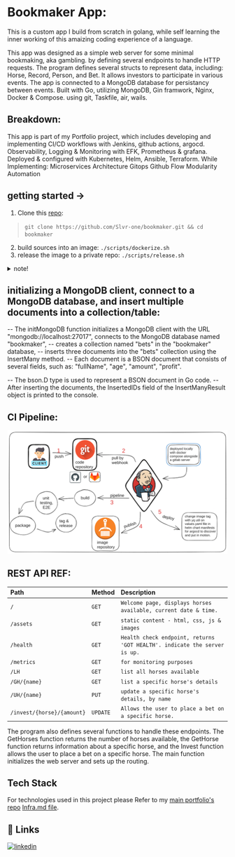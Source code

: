 # Bookmaker App:

This is a custom app I build from scratch in golang,
while self learning the inner working of this amaizing coding experience of a language.

This app was designed as a simple web server for some minimal bookmaking, aka gambling.
by defining several endpoints to handle HTTP requests.
The program defines several structs to represent data, including:
Horse, Record, Person, and Bet.
It allows investors to participate in various events.
The app is connected to a MongoDB database for persistancy between events.
Built with Go, utilizing MongoDB, Gin framwork, Nginx, Docker & Compose.
using git, Taskfile, air, wails.

## Breakdown:
This app is part of my Portfolio project, which includes
developing and implementing CI/CD workflows with Jenkins, github actions, argocd.
Observability, Logging & Monitoring with EFK, Prometheus & grafana.
Deployed & configured with Kubernetes, Helm, Ansible, Terraform.
While Implementing:
    Microservices Architecture
    Gitops
    Github Flow
    Modularity
    Automation
    
## getting started ->

1. Clone this [repo][bmrepo]: 
> `git clone https://github.com/Slvr-one/bookmaker.git && cd bookmaker`
2. build sources into an image: `./scripts/dockerize.sh`
3. release the image to a private repo: `./scripts/release.sh` 
<details>
<summary>note!</summary>
[make sure to set vars in the scripts to fit yourself]
</details>

##  initializing a MongoDB client, connect to a MongoDB database, and insert multiple documents into a collection/table:

-- The initMongoDB function initializes a MongoDB client with the URL "mongodb://localhost:27017", connects to the MongoDB database named "bookmaker", 
-- creates a collection named "bets" in the "bookmaker" database,
-- inserts three documents into the "bets" collection using the InsertMany method.
-- Each document is a BSON document that consists of several fields, such as:
    "fullName", 
    "age", 
    "amount", 
    "profit". 

-- The bson.D type is used to represent a BSON document in Go code. 
-- After inserting the documents, the InsertedIDs field of the InsertManyResult object is printed to the console.

## CI Pipeline:
![image](app/assets/pics/pipeline.png)

## REST API REF:

| Path | Method | Description |
| :-------- | :------- | :------- | 
| `/` | `GET` | `Welcome page, displays horses available, current date & time.`
| `/assets` | `GET` | `static content - html, css, js & images` |
| `/health` | `GET` | `Health check endpoint, returns 'GOT HEALTH'. indicate the server is up.` |
| `/metrics` | `GET` | `for monitoring purposes` |
| `/LH` | `GET` | `list all horses available` |
| `/GH/{name}` | `GET` | `list a specific horse's details` |
| `/UH/{name}` | `PUT` | `update a specific horse's details, by name` |
| `/invest/{horse}/{amount}` | `UPDATE` | `Allows the user to place a bet on a specific horse.` |

The program also defines several functions to handle these endpoints.
The GetHorses function returns the number of horses available, 
the GetHorse function returns information about a specific horse, and the Invest function allows the user to place a bet on a specific horse. 
The main function initializes the web server and sets up the routing.

## Tech Stack

For technologies used in this project please Refer to my [main portfolio's repo][portfolio-repo] [Infra.md file][portfolio-infra].

## 🔗 Links

[![linkedin](https://img.shields.io/badge/linkedin-0A66C2?style=for-the-badge&logo=linkedin&logoColor=white)](https://www.linkedin.com/in/dvir-gross-929252224/)

[portfolio-repo]: https://github.com/Slvr-one/TheGarrison
[portfolio-infra]: https://github.com/Slvr-one/TheGarrison/blob/main/Infra.md

[bmrepo]: https://github.com/Slvr-one/bookmaker